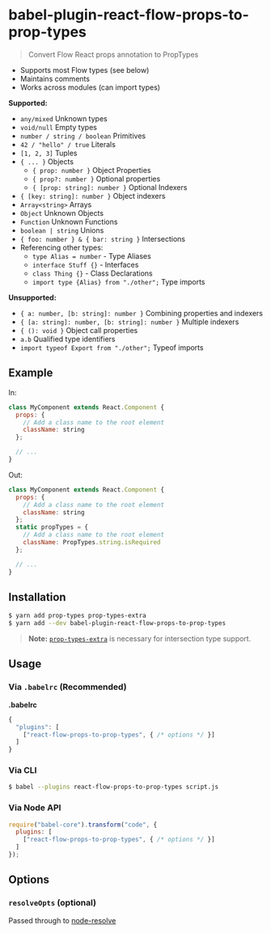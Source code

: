 # babel-plugin-react-flow-props-to-prop-types

> Convert Flow React props annotation to PropTypes

- Supports most Flow types (see below)
- Maintains comments
- Works across modules (can import types)

**Supported:**

- `any/mixed` Unknown types
- `void/null` Empty types
- `number / string / boolean` Primitives
- `42 / "hello" / true` Literals
- `[1, 2, 3]` Tuples
- `{ ... }` Objects
  - `{ prop: number }` Object Properties
  - `{ prop?: number }` Optional properties
  - `{ [prop: string]: number }` Optional Indexers
- `{ [key: string]: number }` Object indexers
- `Array<string>` Arrays
- `Object` Unknown Objects
- `Function` Unknown Functions
- `boolean | string` Unions
- `{ foo: number } & { bar: string }` Intersections
- Referencing other types:
  - `type Alias = number` - Type Aliases
  - `interface Stuff {}` - Interfaces
  - `class Thing {}` - Class Declarations
  - `import type {Alias} from "./other";` Type imports

**Unsupported:**

- `{ a: number, [b: string]: number }` Combining properties and indexers
- `{ [a: string]: number, [b: string]: number }` Multiple indexers
- `{ (): void }` Object call properties
- `a.b` Qualified type identifiers
- `import typeof Export from "./other";` Typeof imports

## Example

In:

```js
class MyComponent extends React.Component {
  props: {
    // Add a class name to the root element
    className: string
  };

  // ...
}
```

Out:

```js
class MyComponent extends React.Component {
  props: {
    // Add a class name to the root element
    className: string
  };
  static propTypes = {
    // Add a class name to the root element
    className: PropTypes.string.isRequired
  };

  // ...
}
```

## Installation

```sh
$ yarn add prop-types prop-types-extra
$ yarn add --dev babel-plugin-react-flow-props-to-prop-types
```

> **Note:** [`prop-types-extra`](https://github.com/react-bootstrap/prop-types-extra)
> is necessary for intersection type support.

## Usage

### Via `.babelrc` (Recommended)

**.babelrc**

```js
{
  "plugins": [
    ["react-flow-props-to-prop-types", { /* options */ }]
  ]
}
```

### Via CLI

```sh
$ babel --plugins react-flow-props-to-prop-types script.js
```

### Via Node API

```javascript
require("babel-core").transform("code", {
  plugins: [
    ["react-flow-props-to-prop-types", { /* options */ }]
  ]
});
```

## Options

### `resolveOpts` (optional)

Passed through to [node-resolve](https://github.com/substack/node-resolve)
